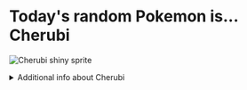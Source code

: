 # Today's random Pokemon is... Cherubi

![Cherubi shiny sprite](https://raw.githubusercontent.com/PokeAPI/sprites/master/sprites/pokemon/shiny/420.png)

<details>
<summary>Additional info about Cherubi</summary>

| srpite type | image |
|------|------|
| back_default | ![Cherubi back_default sprite](https://raw.githubusercontent.com/PokeAPI/sprites/master/sprites/pokemon/back/420.png) |
| back_shiny | ![Cherubi back_shiny sprite](https://raw.githubusercontent.com/PokeAPI/sprites/master/sprites/pokemon/back/shiny/420.png) |
| front_default | ![Cherubi front_default sprite](https://raw.githubusercontent.com/PokeAPI/sprites/master/sprites/pokemon/420.png) | </details>